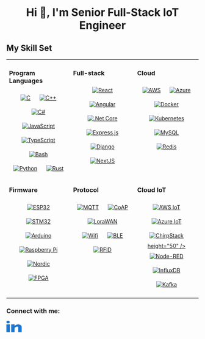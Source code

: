 <h1 align="center">Hi 👋, I'm Senior Full-Stack IoT Engineer</h1>

## My Skill Set  
<table><tr><td valign="top" width="33%">

### Program Languages  
<div align="center">  
<a href="https://www.cprogramming.com/" target="_blank"><img style="margin: 10px" src="https://profilinator.rishav.dev/skills-assets/c-original.svg" alt="C" height="50" /></a>  
<a href="https://www.cplusplus.com/" target="_blank"><img style="margin: 10px" src="https://profilinator.rishav.dev/skills-assets/cplusplus-original.svg" alt="C++" height="50" /></a>  
<a href="https://docs.microsoft.com/en-us/dotnet/csharp/" target="_blank"><img style="margin: 10px" src="https://profilinator.rishav.dev/skills-assets/csharp-original.svg" alt="C#" height="50" /></a>  
<a href="https://www.javascript.com/" target="_blank"><img style="margin: 10px" src="https://profilinator.rishav.dev/skills-assets/javascript-original.svg" alt="JavaScript" height="50" /></a>  
<a href="https://www.typescriptlang.org/" target="_blank"><img style="margin: 10px" src="https://profilinator.rishav.dev/skills-assets/typescript-original.svg" alt="TypeScript" height="50" /></a>  
<a href="https://www.gnu.org/software/bash/" target="_blank"><img style="margin: 10px" src="https://profilinator.rishav.dev/skills-assets/gnu_bash-icon.svg" alt="Bash" height="50" /></a>  
<a href="https://www.python.org/" target="_blank"><img style="margin: 10px" src="https://profilinator.rishav.dev/skills-assets/python-original.svg" alt="Python" height="50" /></a>  
<a href="https://www.rust-lang.org/" target="_blank"><img style="margin: 10px" src="https://profilinator.rishav.dev/skills-assets/rust-plain.svg" alt="Rust" height="50" /></a>  
</div>

</td><td valign="top" width="33%">

### Full-stack  
<div align="center">  
<a href="https://reactjs.org/" target="_blank"><img style="margin: 10px" src="https://profilinator.rishav.dev/skills-assets/react-original-wordmark.svg" alt="React" height="50" /></a>  
<a href="https://angular.io/" target="_blank"><img style="margin: 10px" src="https://profilinator.rishav.dev/skills-assets/angularjs-original.svg" alt="Angular" height="50" /></a>  
<a href="https://dotnet.microsoft.com/download" target="_blank"><img style="margin: 10px" src="https://profilinator.rishav.dev/skills-assets/dotnetcore.png" alt=".Net Core" height="50" /></a>  
<a href="https://expressjs.com/" target="_blank"><img style="margin: 10px" src="https://profilinator.rishav.dev/skills-assets/express-original-wordmark.svg" alt="Express.js" height="50" /></a>  
<a href="https://www.djangoproject.com/" target="_blank"><img style="margin: 10px" src="https://profilinator.rishav.dev/skills-assets/django-original.svg" alt="Django" height="50" /></a>  
<a href="https://nextjs.org/" target="_blank"><img style="margin: 10px" src="https://profilinator.rishav.dev/skills-assets/nextjs.png" alt="NextJS" height="50" /></a>  
</div>

</td><td valign="top" width="33%">

### Cloud  
<div align="center">  
<a href="https://aws.amazon.com/" target="_blank"><img style="margin: 10px" src="https://profilinator.rishav.dev/skills-assets/amazonwebservices-original-wordmark.svg" alt="AWS" height="50" /></a>  
<a href="https://azure.microsoft.com/en-in/" target="_blank"><img style="margin: 10px" src="https://profilinator.rishav.dev/skills-assets/microsoft_azure-icon.svg" alt="Azure" height="50" /></a>  
<a href="https://www.docker.com/" target="_blank"><img style="margin: 10px" src="https://profilinator.rishav.dev/skills-assets/docker-original-wordmark.svg" alt="Docker" height="50" /></a>  
<a href="https://kubernetes.io/" target="_blank"><img style="margin: 10px" src="https://profilinator.rishav.dev/skills-assets/kubernetes-icon.svg" alt="Kubernetes" height="50" /></a>  
<a href="https://www.mysql.com/" target="_blank"><img style="margin: 10px" src="https://profilinator.rishav.dev/skills-assets/mysql-original-wordmark.svg" alt="MySQL" height="50" /></a>  
<a href="https://redis.io/" target="_blank"><img style="margin: 10px" src="https://profilinator.rishav.dev/skills-assets/redis-original-wordmark.svg" alt="Redis" height="50" /></a>
</div>

</td></tr>
<tr><td valign="top" width="33%">

### Firmware  
<div align="center">  
<a href="https://www.espressif.com/en/products/socs/esp32" target="_blank"><img style="margin: 10px" src="https://profilinator.rishav.dev/skills-assets/esp32.png" alt="ESP32" height="50" /></a>  
<a href="https://www.st.com/en/microcontrollers-microprocessors/stm32-32-bit-arm-cortex-mcus.html" target="_blank"><img style="margin: 10px" src="https://profilinator.rishav.dev/skills-assets/stm32.png" alt="STM32" height="50" /></a>  
<a href="https://www.arduino.cc/" target="_blank"><img style="margin: 10px" src="https://profilinator.rishav.dev/skills-assets/arduino.png" alt="Arduino" height="50" /></a>  
<a href="https://www.raspberrypi.org/" target="_blank"><img style="margin: 10px" src="https://profilinator.rishav.dev/skills-assets/raspberrypi.png" alt="Raspberry Pi" height="50" /></a>  
<a href="https://www.nordicsemi.com/Products/Low-power-short-range-wireless" target="_blank"><img style="margin: 10px" src="https://profilinator.rishav.dev/skills-assets/nordic.png" alt="Nordic" height="50" /></a>  
<a href="https://www.xilinx.com/products/silicon-devices/fpga.html" target="_blank"><img style="margin: 10px" src="https://profilinator.rishav.dev/skills-assets/xilinx.png" alt="FPGA" height="50" /></a>  
</div>

</td><td valign="top" width="33%">

### Protocol  
<div align="center">  
<a href="https://mqtt.org/" target="_blank"><img style="margin: 10px" src="https://profilinator.rishav.dev/skills-assets/mqtt.png" alt="MQTT" height="50" /></a>  
<a href="https://coap.technology/" target="_blank"><img style="margin: 10px" src="https://profilinator.rishav.dev/skills-assets/coap.png" alt="CoAP" height="50" /></a>  
<a href="https://lora-alliance.org/" target="_blank"><img style="margin: 10px" src="https://profilinator.rishav.dev/skills-assets/lorawan.png" alt="LoraWAN" height="50" /></a>  
<a href="https://www.wi-fi.org/" target="_blank"><img style="margin: 10px" src="https://profilinator.rishav.dev/skills-assets/wifi.png" alt="Wifi" height="50" /></a>  
<a href="https://www.bluetooth.com/" target="_blank"><img style="margin: 10px" src="https://profilinator.rishav.dev/skills-assets/bluetooth.png" alt="BLE" height="50" /></a>  
<a href="https://www.rfidjournal.com/" target="_blank"><img style="margin: 10px" src="https://profilinator.rishav.dev/skills-assets/rfid.png" alt="RFID" height="50" /></a>  
</div>

</td><td valign="top" width="33%">

### Cloud IoT  
<div align="center">  
<a href="https://aws.amazon.com/iot/" target="_blank"><img style="margin: 10px" src="https://profilinator.rishav.dev/skills-assets/amazonwebservices-original-wordmark.svg" alt="AWS IoT" height="50" /></a>  
<a href="https://azure.microsoft.com/en-us/services/iot-hub/" target="_blank"><img style="margin: 10px" src="https://profilinator.rishav.dev/skills-assets/microsoft_azure-icon.svg" alt="Azure IoT" height="50" /></a>  
<a href="https://www.chirpstack.io/" target="_blank"><img style="margin: 10px" src="https://profilinator.rishav.dev/skills-assets/chirpstack.png" alt="ChirpStack"

 height="50" /></a>  
<a href="https://nodered.org/" target="_blank"><img style="margin: 10px" src="https://profilinator.rishav.dev/skills-assets/nodered.png" alt="Node-RED" height="50" /></a>  
<a href="https://www.influxdata.com/" target="_blank"><img style="margin: 10px" src="https://profilinator.rishav.dev/skills-assets/influxdb.svg" alt="InfluxDB" height="50" /></a>  
<a href="https://kafka.apache.org/" target="_blank"><img style="margin: 10px" src="https://profilinator.rishav.dev/skills-assets/apache_kafka-icon.svg" alt="Kafka" height="50" /></a>  
</div>

</td></tr></table>  

<h3 align="left">Connect with me:</h3>
<p align="left">
<a href="https://linkedin.com/in/https://www.linkedin.com/in/brian-hernandez-phi/" target="blank"><img align="center" src="https://raw.githubusercontent.com/teamedwardforever/Readme-Generator/71f25dd8b98329b168142a6b782a107b75eab178/svg/Social/linked-in-alt.svg" alt="https://www.linkedin.com/in/brian-hernandez-phi/" height="30" width="40" /></a></p>
